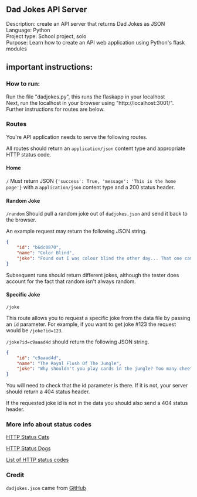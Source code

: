 ## Dad Jokes API Server
Description: create an API server that returns Dad Jokes as JSON<br>
Language: Python<br>
Project type: School project, solo<br>
Purpose: Learn how to create an API web application using Python's flask modules<br>

## important instructions:

### How to run: 
Run the file "dadjokes.py", this runs the flaskapp in your localhost<br>
Next, run the localhost in your browser using "http://localhost:3001/". Further instructions for routes are below.

### Routes
You're API application needs to serve the following routes.

All routes should return an `application/json` content type and appropriate HTTP status code. 

#### Home
`/`
Must return JSON `{'success': True, 'message': 'This is the home page'}` with a `application/json` content type and a 200 status header.

#### Random Joke
`/random`
Should pull a random joke out of `dadjokes.json` and send it back to the browser. 

An example request may return the following JSON string.

```json
{
    "id": "b6dc0870",
    "name": "Color Blind",
    "joke": "Found out I was colour blind the other day... That one came right out the purple."
}
```

Subsequent runs should return different jokes, although the tester does account for the fact that random isn't always random. 


#### Specific Joke
`/joke`

This route allows you to request a specific joke from the data file by passing an `id` parameter. For example, if you want to get joke #123 the request would be `/joke?id=123`. 

`/joke?id=c9aaad4d` should return the following JSON string.

```json
{
    "id": "c9aaad4d",
    "name": "The Royal Flush Of The Jungle",
    "joke": "Why shouldn't you play cards in the jungle? Too many cheetahs."
}
```

You will need to check that the id parameter is there. If it is not, your server should return a 404 status header.

If the requested joke id is not in the data you should also send a 404 status header. 

### More info about status codes
[HTTP Status Cats](https://http.cat/)

[HTTP Status Dogs](https://httpstatusdogs.com/)

[List of HTTP status codes](https://en.wikipedia.org/wiki/List_of_HTTP_status_codes) 

### Credit
`dadjokes.json` came from [GitHub](https://github.com/mshwery/dad-jokes-api)
